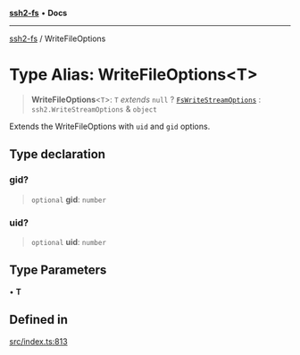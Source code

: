 [**ssh2-fs**](../README.md) • **Docs**

---

[ssh2-fs](../README.md) / WriteFileOptions

# Type Alias: WriteFileOptions\<T\>

> **WriteFileOptions**\<`T`\>: `T` _extends_ `null` ? [`FsWriteStreamOptions`](FsWriteStreamOptions.md) : `ssh2.WriteStreamOptions` & `object`

Extends the WriteFileOptions with `uid` and `gid` options.

## Type declaration

### gid?

> `optional` **gid**: `number`

### uid?

> `optional` **uid**: `number`

## Type Parameters

• **T**

## Defined in

[src/index.ts:813](https://github.com/adaltas/node-ssh2-fs/blob/d3bd0a05ed430bf829c995be339898786e60a46c/src/index.ts#L813)
